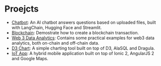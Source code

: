 # Proejcts
- [Chatbot](https://github.com/ivxivx/AI-chatbot): An AI chatbot answers questions based on uploaded files, built with LangChain, Hugging Face and Streamlit.
- [Blockchain](https://github.com/ivxivx/BC-sign-broadcast): Demostrate how to create a blockchain transaction.
- [Web 3 Data Analytics](https://github.com/ivxivx/DA-web3): Contains some practical examples for web3 data analytics, both on-chain and off-chain data.
- [D3 Chart](https://github.com/ivxivx/FE-d3-chart): A simple charting tool built on top of D3, AlaSQL and Dragula.
- [IoT App](https://github.com/ivxivx/FE-hybrid-ionic): A hybrid mobile application built on top of Ionic 2, AngularJS 2 and Google Maps.

